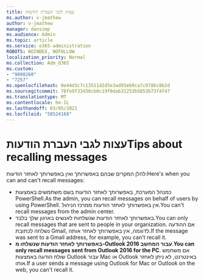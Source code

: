 ```yaml
---
title: עצות לגבי העברת הודעות
ms.author: v-jmathew
author: v-jmathew
manager: dansimp
ms.audience: Admin
ms.topic: article
ms.service: o365-administration
ROBOTS: NOINDEX, NOFOLLOW
localization_priority: Normal
ms.collection: Adm_O365
ms.custom:
- "9000260"
- "7257"
ms.openlocfilehash: 0e44d3c7c13511d2d5e3ad93eb9ca7c9786c8b2d
ms.sourcegitcommit: 78fe9f33438cb0c19f0dab31253b5853b73f4f47
ms.translationtype: MT
ms.contentlocale: he-IL
ms.lasthandoff: 03/05/2021
ms.locfileid: "50524168"
---
```

# <a name="tips-about-recalling-messages"></a><span data-ttu-id="43eb4-102">עצות לגבי העברת הודעות</span><span class="sxs-lookup"><span data-stu-id="43eb4-102">Tips about recalling messages</span></span>

<span data-ttu-id="43eb4-103">להלן המקרים שבהם באפשרותך ואין באפשרותך לאחזר הודעות:</span><span class="sxs-lookup"><span data-stu-id="43eb4-103">Here's when you can and can't recall messages:</span></span>

* <span data-ttu-id="43eb4-104">כמנהל המערכת, באפשרותך לאחזר הודעות בשם משתמשים באמצעות PowerShell.</span><span class="sxs-lookup"><span data-stu-id="43eb4-104">As the admin, you can recall messages on behalf of users by using PowerShell.</span></span> <span data-ttu-id="43eb4-105">אין באפשרותך לאחזר הודעות ממרכז הניהול.</span><span class="sxs-lookup"><span data-stu-id="43eb4-105">You can't recall messages from the admin center.</span></span>
* <span data-ttu-id="43eb4-106">באפשרותך לאחזר הודעות שנשלחות לאנשים בארגון שלך בלבד.</span><span class="sxs-lookup"><span data-stu-id="43eb4-106">You can only recall messages that are sent to people in your organization.</span></span> <span data-ttu-id="43eb4-107">אם ההודעה נשלחה לכתובת Gmail, לדוגמה, אין באפשרותך לאחזר אותה.</span><span class="sxs-lookup"><span data-stu-id="43eb4-107">If the message was sent to a Gmail address, for example, you can't recall it.</span></span>
* <span data-ttu-id="43eb4-108">**באפשרותך לאחזר הודעות שנשלחו מ-Outlook 2016 עבור המחשב**.</span><span class="sxs-lookup"><span data-stu-id="43eb4-108">**You can only recall messages sent from Outlook 2016 for the PC**.</span></span> <span data-ttu-id="43eb4-109">אם משתמש שולח הודעה באמצעות Outlook עבור Mac או Outlook באינטרנט, לא ניתן לאחזר אותו.</span><span class="sxs-lookup"><span data-stu-id="43eb4-109">If a user sends a message using Outlook for Mac or Outlook on the web, you can't recall it.</span></span>
